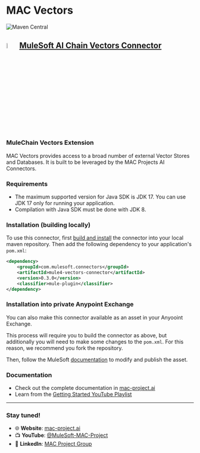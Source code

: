 # MAC Vectors
![Maven Central](https://img.shields.io/maven-central/v/io.github.mulesoft-ai-chain-project/mule4-vectors-connector)


## <img src="icon/icon.svg" width="6%" alt="banner">   [MuleSoft AI Chain Vectors Connector](https://mac-project.ai/docs/mulechain-vectors)


### MuleChain Vectors Extension

MAC Vectors provides access to a broad number of external Vector Stores and Databases. It is built to be leveraged by the MAC Projects AI Connectors.


### Requirements

- The maximum supported version for Java SDK is JDK 17. You can use JDK 17 only for running your application.
- Compilation with Java SDK must be done with JDK 8.


[//]: # (### Installation &#40;using Cloud.Anypoint Dependency&#41;)

[//]: # ()
[//]: # (```xml)

[//]: # (<dependency>)

[//]: # (   <groupId>cloud.anypoint</groupId>)

[//]: # (   <artifactId>mule-vectors-connector</artifactId>)

[//]: # (   <version>0.3.0</version>)

[//]: # (   <classifier>mule-plugin</classifier>)

[//]: # (</dependency>)

[//]: # (```)

### Installation (building locally)

To use this connector, first [build and install](https://mac-project.ai/docs/mulechain-ai/getting-started) the connector into your local maven repository.
Then add the following dependency to your application's `pom.xml`:

```xml
<dependency>
    <groupId>com.mulesoft.connectors</groupId>
    <artifactId>mule4-vectors-connector</artifactId>
    <version>0.3.0</version>
    <classifier>mule-plugin</classifier>
</dependency>
```

### Installation into private Anypoint Exchange

You can also make this connector available as an asset in your Anyooint Exchange.

This process will require you to build the connector as above, but additionally you will need
to make some changes to the `pom.xml`.  For this reason, we recommend you fork the repository.

Then, follow the MuleSoft [documentation](https://docs.mulesoft.com/exchange/to-publish-assets-maven) to modify and publish the asset.

### Documentation 
- Check out the complete documentation in [mac-project.ai](https://mac-project.ai/docs/mulechain-vectors)
- Learn from the [Getting Started YouTube Playlist](https://www.youtube.com/playlist?list=PLnuJGpEBF6ZAV1JfID1SRKN6OmGORvgv6)

---

### Stay tuned!

- 🌐 **Website**: [mac-project.ai](https://mac-project.ai)
- 📺 **YouTube**: [@MuleSoft-MAC-Project](https://www.youtube.com/@MuleSoft-MAC-Project)
- 💼 **LinkedIn**: [MAC Project Group](https://lnkd.in/gW3eZrbF)
